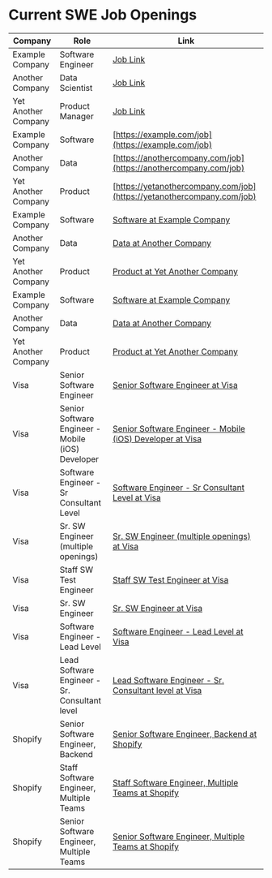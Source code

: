 # Current SWE Job Openings

| Company          | Role               | Link                           |
|------------------|--------------------|--------------------------------|
| Example Company  | Software Engineer  | [Job Link](https://example.com/job)  |
| Another Company  | Data Scientist     | [Job Link](https://anothercompany.com/job) |
| Yet Another Company | Product Manager | [Job Link](https://yetanothercompany.com/job) |
| Example Company | Software | [https://example.com/job](https://example.com/job) |
| Another Company | Data | [https://anothercompany.com/job](https://anothercompany.com/job) |
| Yet Another Company | Product | [https://yetanothercompany.com/job](https://yetanothercompany.com/job) |
| Example Company | Software | [Software at Example Company](https://example.com/job) |
| Another Company | Data | [Data at Another Company](https://anothercompany.com/job) |
| Yet Another Company | Product | [Product at Yet Another Company](https://yetanothercompany.com/job) |
| Example Company | Software | [Software at Example Company](https://example.com/job) |
| Another Company | Data | [Data at Another Company](https://anothercompany.com/job) |
| Yet Another Company | Product | [Product at Yet Another Company](https://yetanothercompany.com/job) || Visa |  Sr. Director, Software Engineering | Risk and Identity Solutions  | [ Sr. Director, Software Engineering | Risk and Identity Solutions  at Visa](https://corporate.visa.com/en/jobs/REF033799W) |
| Visa |  Senior Software Engineer  | [ Senior Software Engineer  at Visa](https://corporate.visa.com/en/jobs/REF68979J) |
| Visa |  Senior Software Engineer - Mobile (iOS) Developer  | [ Senior Software Engineer - Mobile (iOS) Developer  at Visa](https://corporate.visa.com/en/jobs/REF036626W) |
| Visa |  Software Engineer - Sr Consultant Level  | [ Software Engineer - Sr Consultant Level  at Visa](https://corporate.visa.com/en/jobs/REF036864W) |
| Visa |  Sr. SW Engineer (multiple openings)  | [ Sr. SW Engineer (multiple openings)  at Visa](https://corporate.visa.com/en/jobs/REF67290Y) |
| Visa |  Staff SW Test Engineer  | [ Staff SW Test Engineer  at Visa](https://corporate.visa.com/en/jobs/REF70419F) |
| Visa |  Sr. SW Engineer  | [ Sr. SW Engineer  at Visa](https://corporate.visa.com/en/jobs/REF70332M) |
| Visa |  Software Engineer - Lead Level  | [ Software Engineer - Lead Level  at Visa](https://corporate.visa.com/en/jobs/REF035198W) |
| Visa |  Lead Software Engineer - Sr. Consultant level  | [ Lead Software Engineer - Sr. Consultant level  at Visa](https://corporate.visa.com/en/jobs/REF034653W) |
| Shopify | Senior Software Engineer, Backend | [Senior Software Engineer, Backend at Shopify](/careers/senior-software-engineer--backend_66ef3ee0-0965-40d2-81e5-138bb2427da3) |
| Shopify | Staff Software Engineer, Multiple Teams | [Staff Software Engineer, Multiple Teams at Shopify](/careers/staff-software-engineer--multiple-teams_63a8f3e7-f15a-4fca-8187-4afa08a3ca71) |
| Shopify | Senior Software Engineer, Multiple Teams | [Senior Software Engineer, Multiple Teams at Shopify](/careers/senior-software-engineer--multiple-teams_6cdebe7e-fabb-425d-a042-9e7ff3549f12) |